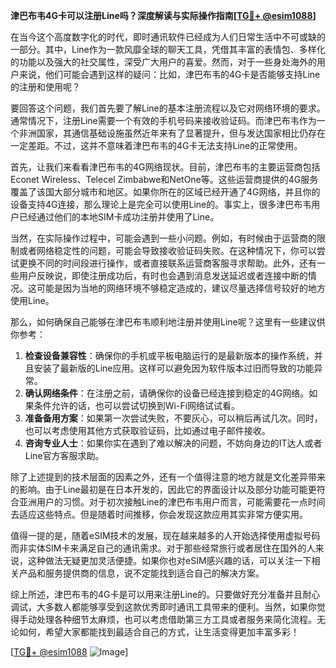 **津巴布韦4G卡可以注册Line吗？深度解读与实际操作指南[[TG💪+ @esim1088](https://t.me/s/esim1088)]**

在当今这个高度数字化的时代，即时通讯软件已经成为人们日常生活中不可或缺的一部分。其中，Line作为一款风靡全球的聊天工具，凭借其丰富的表情包、多样化的功能以及强大的社交属性，深受广大用户的喜爱。然而，对于一些身处海外的用户来说，他们可能会遇到这样的疑问：比如，津巴布韦的4G卡是否能够支持Line的注册和使用呢？

要回答这个问题，我们首先要了解Line的基本注册流程以及它对网络环境的要求。通常情况下，注册Line需要一个有效的手机号码来接收验证码。而津巴布韦作为一个非洲国家，其通信基础设施虽然近年来有了显著提升，但与发达国家相比仍存在一定差距。不过，这并不意味着津巴布韦的4G卡无法支持Line的正常使用。

首先，让我们来看看津巴布韦的4G网络现状。目前，津巴布韦的主要运营商包括Econet Wireless、Telecel Zimbabwe和NetOne等。这些运营商提供的4G服务覆盖了该国大部分城市和地区。如果你所在的区域已经开通了4G网络，并且你的设备支持4G连接，那么理论上是完全可以使用Line的。事实上，很多津巴布韦用户已经通过他们的本地SIM卡成功注册并使用了Line。

当然，在实际操作过程中，可能会遇到一些小问题。例如，有时候由于运营商的限制或者网络稳定性的问题，可能会导致接收验证码失败。在这种情况下，你可以尝试更换不同的时间段进行操作，或者直接联系运营商客服寻求帮助。此外，还有一些用户反映说，即使注册成功后，有时也会遇到消息发送延迟或者连接中断的情况。这可能是因为当地的网络环境不够稳定造成的，建议尽量选择信号较好的地方使用Line。

那么，如何确保自己能够在津巴布韦顺利地注册并使用Line呢？这里有一些建议供你参考：

1. **检查设备兼容性**：确保你的手机或平板电脑运行的是最新版本的操作系统，并且安装了最新版的Line应用。这样可以避免因为软件版本过旧而导致的功能异常。
2. **确认网络条件**：在注册之前，请确保你的设备已经连接到稳定的4G网络。如果条件允许的话，也可以尝试切换到Wi-Fi网络试试看。
3. **准备备用方案**：如果第一次尝试失败，不要灰心，可以稍后再试几次。同时，也可以考虑使用其他方式获取验证码，比如通过电子邮件接收。
4. **咨询专业人士**：如果你实在遇到了难以解决的问题，不妨向身边的IT达人或者Line官方客服求助。

除了上述提到的技术层面的因素之外，还有一个值得注意的地方就是文化差异带来的影响。由于Line最初是在日本开发的，因此它的界面设计以及部分功能可能更符合亚洲用户的习惯。对于初次接触Line的津巴布韦用户而言，可能需要花一点时间去适应这些特点。但是随着时间推移，你会发现这款应用其实非常方便实用。

值得一提的是，随着eSIM技术的发展，现在越来越多的人开始选择使用虚拟号码而非实体SIM卡来满足自己的通讯需求。对于那些经常旅行或者居住在国外的人来说，这种做法无疑更加灵活便捷。如果你也对eSIM感兴趣的话，可以关注一下相关产品和服务提供商的信息，说不定能找到适合自己的解决方案。

综上所述，津巴布韦的4G卡是可以用来注册Line的。只要做好充分准备并且耐心调试，大多数人都能够享受到这款优秀即时通讯工具带来的便利。当然，如果你觉得手动处理各种细节太麻烦，也可以考虑借助第三方工具或者服务来简化流程。无论如何，希望大家都能找到最适合自己的方式，让生活变得更加丰富多彩！

[[TG💪+ @esim1088](https://t.me/s/esim1088) ![Image](https://i.postimg.cc/4NQfJmqS/Snipaste-2025-05-13-00-14-12.png)]